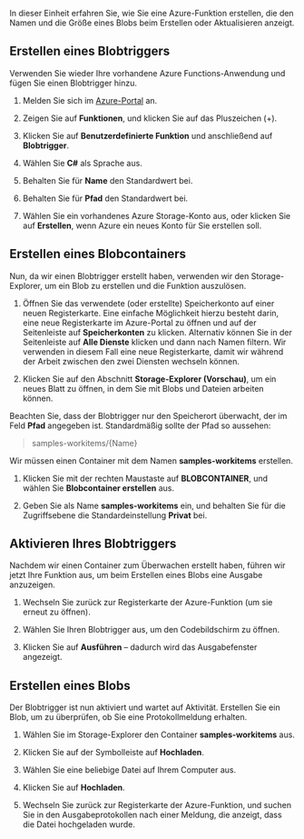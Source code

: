 In dieser Einheit erfahren Sie, wie Sie eine Azure-Funktion erstellen, die den Namen und die Größe eines Blobs beim Erstellen oder Aktualisieren anzeigt.

## <a name="create-a-blob-trigger"></a>Erstellen eines Blobtriggers

Verwenden Sie wieder Ihre vorhandene Azure Functions-Anwendung und fügen Sie einen Blobtrigger hinzu.

1. Melden Sie sich im [Azure-Portal](https://portal.azure.com?azure-portal=true) an.

1. Zeigen Sie auf **Funktionen**, und klicken Sie auf das Pluszeichen (+).

1. Klicken Sie auf **Benutzerdefinierte Funktion** und anschließend auf **Blobtrigger**.

1. Wählen Sie **C#** als Sprache aus.

1. Behalten Sie für **Name** den Standardwert bei.

1. Behalten Sie für **Pfad** den Standardwert bei.

1. Wählen Sie ein vorhandenes Azure Storage-Konto aus, oder klicken Sie auf **Erstellen**, wenn Azure ein neues Konto für Sie erstellen soll.

## <a name="create-a-blob-container"></a>Erstellen eines Blobcontainers

Nun, da wir einen Blobtrigger erstellt haben, verwenden wir den Storage-Explorer, um ein Blob zu erstellen und die Funktion auszulösen.

1. Öffnen Sie das verwendete (oder erstellte) Speicherkonto auf einer neuen Registerkarte. Eine einfache Möglichkeit hierzu besteht darin, eine neue Registerkarte im Azure-Portal zu öffnen und auf der Seitenleiste auf **Speicherkonten** zu klicken. Alternativ können Sie in der Seitenleiste auf **Alle Dienste** klicken und dann nach Namen filtern. Wir verwenden in diesem Fall eine neue Registerkarte, damit wir während der Arbeit zwischen den zwei Diensten wechseln können.

1. Klicken Sie auf den Abschnitt **Storage-Explorer (Vorschau)**, um ein neues Blatt zu öffnen, in dem Sie mit Blobs und Dateien arbeiten können.

Beachten Sie, dass der Blobtrigger nur den Speicherort überwacht, der im Feld **Pfad** angegeben ist. Standardmäßig sollte der Pfad so aussehen:

> samples-workitems/{Name}

Wir müssen einen Container mit dem Namen **samples-workitems** erstellen.

1. Klicken Sie mit der rechten Maustaste auf **BLOBCONTAINER**, und wählen Sie **Blobcontainer erstellen** aus.

1. Geben Sie als Name **samples-workitems** ein, und behalten Sie für die Zugriffsebene die Standardeinstellung **Privat** bei.

## <a name="turn-on-your-blob-trigger"></a>Aktivieren Ihres Blobtriggers

Nachdem wir einen Container zum Überwachen erstellt haben, führen wir jetzt Ihre Funktion aus, um beim Erstellen eines Blobs eine Ausgabe anzuzeigen.

1. Wechseln Sie zurück zur Registerkarte der Azure-Funktion (um sie erneut zu öffnen).

1. Wählen Sie Ihren Blobtrigger aus, um den Codebildschirm zu öffnen.

1. Klicken Sie auf **Ausführen** – dadurch wird das Ausgabefenster angezeigt.

## <a name="create-a-blob"></a>Erstellen eines Blobs

Der Blobtrigger ist nun aktiviert und wartet auf Aktivität. Erstellen Sie ein Blob, um zu überprüfen, ob Sie eine Protokollmeldung erhalten.

1. Wählen Sie im Storage-Explorer den Container **samples-workitems** aus.

1. Klicken Sie auf der Symbolleiste auf **Hochladen**.

1. Wählen Sie eine beliebige Datei auf Ihrem Computer aus.

1. Klicken Sie auf **Hochladen**.

1. Wechseln Sie zurück zur Registerkarte der Azure-Funktion, und suchen Sie in den Ausgabeprotokollen nach einer Meldung, die anzeigt, dass die Datei hochgeladen wurde.